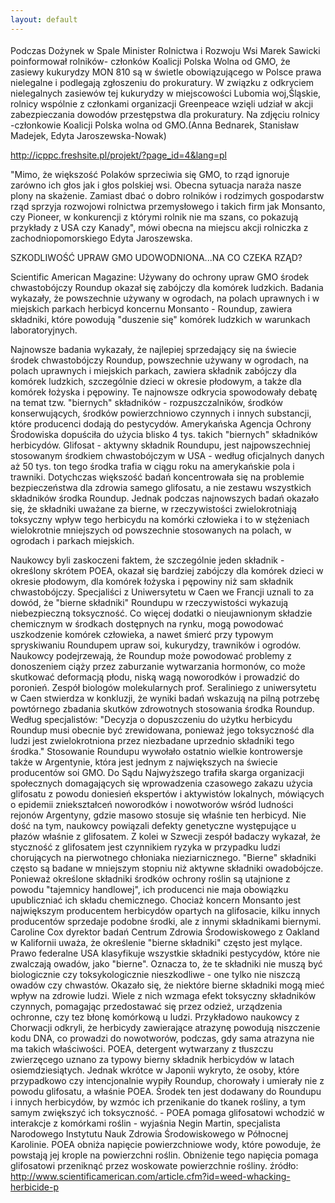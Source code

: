 ```yaml
---
layout: default
---
```

<!--17--><p style="margin: 0px 0px 18px; font-size: 18px; font-family: Helvetica;">
Podczas Dożynek w Spale Minister Rolnictwa i Rozwoju Wsi Marek Sawicki
poinformował rolników- członków Koalicji Polska Wolna od GMO, że
zasiewy kukurydzy MON 810 są w świetle obowiązującego w Polsce prawa
nielegalne i podlegają zgłoszeniu do prokuratury.
W związku z odkryciem nielegalnych zasiewów tej kukurydzy w
miejscowości Lubomia woj,Śląskie, rolnicy wspólnie z członkami
organizacji Greenpeace wzięli udział w akcji zabezpieczania dowodów
przestępstwa dla prokuratury.
Na zdjęciu rolnicy -członkowie Koalicji Polska wolna od GMO.(Anna Bednarek, Stanisław Madejek, Edyta Jaroszewska-Nowak)
</p><p><a class="moz-txt-link-freetext" href="http://icppc.freshsite.pl/projekt/?page_id=4&amp;lang=pl">http://icppc.freshsite.pl/projekt/?page_id=4&amp;lang=pl</a>
</p><p>"Mimo, że większość Polaków sprzeciwia się GMO, to rząd ignoruje zarówno ich 
głos jak i głos polskiej wsi. Obecna sytuacja naraża nasze plony na 
skażenie. Zamiast dbać o dobro rolników i rodzimych gospodarstw rząd sprzyja 
rozwojowi rolnictwa przemysłowego i takich firm jak Monsanto, czy Pioneer, w 
konkurencji z którymi rolnik nie ma szans, co pokazują przykłady z USA czy 
Kanady", mówi obecna na miejscu akcji rolniczka z zachodniopomorskiego Edyta 
Jaroszewska.
</p><p>SZKODLIWOŚĆ UPRAW GMO UDOWODNIONA...NA CO CZEKA RZĄD?
</p><p>Scientific American Magazine: Używany do ochrony upraw GMO środek
chwastobójczy Roundup okazał się zabójczy dla komórek ludzkich.
Badania wykazały, że powszechnie używany w ogrodach, na polach uprawnych i w
miejskich parkach herbicyd koncernu Monsanto - Roundup, zawiera składniki,
które powodują "duszenie się" komórek ludzkich w warunkach laboratoryjnych.
</p><p>Najnowsze badania wykazały, że najlepiej sprzedający się na świecie środek
chwastobójczy Roundup, powszechnie używany w ogrodach, na polach uprawnych i
miejskich parkach, zawiera składnik zabójczy dla komórek ludzkich,
szczególnie dzieci w okresie płodowym, a także dla komórek łożyska i
pępowiny.
Te najnowsze odkrycia spowodowały debatę na temat tzw. "biernych"
składników - rozpuszczalników, środków konserwujących, środków
powierzchniowo czynnych i innych substancji, które producenci dodają do
pestycydów. Amerykańska Agencja Ochrony Środowiska dopuściła do użycia
blisko 4 tys. takich "biernych" składników herbicydów. Glifosat - aktywny
składnik Roundupu, jest najpowszechniej stosowanym środkiem chwastobójczym w
USA - według oficjalnych danych aż 50 tys. ton tego środka trafia w ciągu
roku na amerykańskie pola i trawniki.
Dotychczas większość badań koncentrowała się na problemie bezpieczeństwa dla
zdrowia samego glifosatu, a nie zestawu wszystkich składników środka
Roundup. Jednak podczas najnowszych badań okazało się, że składniki uważane
za bierne, w rzeczywistości zwielokrotniają toksyczny wpływ tego herbicydu
na komórki człowieka i to w stężeniach wielokrotnie mniejszych od
powszechnie stosowanych na polach, w ogrodach i parkach miejskich.
</p><p>Naukowcy byli zaskoczeni faktem, że szczególnie jeden składnik - określony
skrótem POEA, okazał się bardziej zabójczy dla komórek dzieci w okresie
płodowym, dla komórek łożyska i pępowiny niż sam składnik chwastobójczy.
Specjaliści z Uniwersytetu w Caen we Francji uznali to za dowód, że "bierne
składniki" Roundupu w rzeczywistości wykazują niebezpieczną toksyczność. Co
więcej dodatki o nieujawnionym składzie chemicznym w środkach dostępnych na
rynku, mogą powodować uszkodzenie komórek człowieka, a nawet śmierć przy
typowym spryskiwaniu Roundupem upraw soi, kukurydzy, trawników i ogrodów.
Naukowcy podejrzewają, że Roundup może powodować problemy z donoszeniem
ciąży przez zaburzanie wytwarzania hormonów, co może skutkować deformacją
płodu, niską wagą noworodków i prowadzić do poronień.
Zespół biologów molekularnych prof. Seraliniego z uniwersytetu w Caen
stwierdza w konkluzji, że wyniki badań wskazują na pilną potrzebę powtórnego
zbadania skutków zdrowotnych stosowania środka Roundup. Według specjalistów:
"Decyzja o dopuszczeniu do użytku herbicydu Roundup musi obecnie być
zrewidowana, ponieważ jego toksyczność dla ludzi jest zwielokrotniona przez
niezbadane uprzednio składniki tego środka."
Stosowanie Roundupu wywołało ostatnio wielkie kontrowersje także w
Argentynie, która jest jednym z największych na świecie producentów soi GMO.
Do Sądu Najwyższego trafiła skarga organizacji społecznych domagających się
wprowadzenia czasowego zakazu użycia glifosatu z powodu doniesień ekspertów
i aktywistów lokalnych, mówiących o epidemii zniekształceń noworodków i
nowotworów wśród ludności rejonów Argentyny, gdzie masowo stosuje się
właśnie ten herbicyd. Nie dość na tym, naukowcy powiązali defekty genetyczne
występujące u płazów właśnie z glifosatem. Z kolei w Szwecji zespół badaczy
wykazał, że styczność z glifosatem jest czynnikiem ryzyka w przypadku ludzi
chorujących na pierwotnego chłoniaka nieziarnicznego.
"Bierne" składniki często są badane w mniejszym stopniu niż aktywne
składniki owadobójcze. Ponieważ określone składniki środków ochrony roślin
są utajnione z powodu "tajemnicy handlowej", ich producenci nie maja
obowiązku upubliczniać ich składu chemicznego. Chociaż koncern Monsanto jest
największym producentem herbicydów opartych na glifosacie, kilku innych
producentów sprzedaje podobne środki, ale z innymi składnikami biernymi.
Caroline Cox dyrektor badań Centrum Zdrowia Środowiskowego z Oakland w
Kalifornii uważa, że określenie "bierne składniki" często jest mylące. Prawo
federalne USA klasyfikuje wszystkie składniki pestycydów, które nie
zwalczają owadów, jako "bierne". Oznacza to, że te składniki nie muszą być
biologicznie czy toksykologicznie nieszkodliwe - one tylko nie niszczą
owadów czy chwastów.
Okazało się, że niektóre bierne składniki mogą mieć wpływ na zdrowie ludzi.
Wiele z nich wzmaga efekt toksyczny składników czynnych, pomagając
przedostawać się przez odzież, urządzenia ochronne, czy tez błonę komórkową
u ludzi. Przykładowo naukowcy z Chorwacji odkryli, że herbicydy zawierające
atrazynę powodują niszczenie kodu DNA, co prowadzi do nowotworów, podczas,
gdy sama atrazyna nie ma takich właściwości.
POEA, detergent wytwarzany z tłuszczu zwierzęcego uznano za typowy bierny
składnik herbicydów w latach osiemdziesiątych. Jednak wkrótce w Japonii
wykryto, że osoby, które przypadkowo czy intencjonalnie wypiły Roundup,
chorowały i umierały nie z powodu glifosatu, a właśnie POEA. Środek ten jest
dodawany do Roundupu i innych herbicydów, by wzmóc ich przenikanie do tkanek
rośliny, a tym samym zwiększyć ich toksyczność.
- POEA pomaga glifosatowi wchodzić w interakcje z komórkami roślin -
wyjaśnia Negin Martin, specjalista Narodowego Instytutu Nauk Zdrowia
Środowiskowego w Północnej Karolinie. POEA obniża napięcie powierzchniowe
wody, które powoduje, że powstają jej krople na powierzchni roślin.
Obniżenie tego napięcia pomaga glifosatowi przeniknąć przez woskowate
powierzchnie rośliny.
źródło: 
<a class="moz-txt-link-freetext" href="http://www.scientificamerican.com/article.cfm?id=weed-whacking-herbicide-p">http://www.scientificamerican.com/article.cfm?id=weed-whacking-herbicide-p</a>
</p>